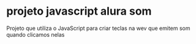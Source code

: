 # projeto javascript alura som
 Projeto que utiliza o JavaScript para criar teclas na wev que emitem som quando clicamos nelas

